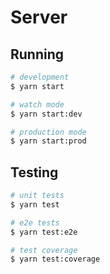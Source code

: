 # Server

## Running

```bash
# development
$ yarn start

# watch mode
$ yarn start:dev

# production mode
$ yarn start:prod
```

## Testing

```bash
# unit tests
$ yarn test

# e2e tests
$ yarn test:e2e

# test coverage
$ yarn test:coverage
```
